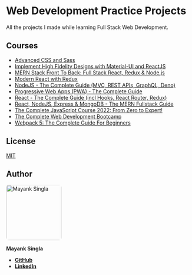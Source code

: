 # Web Development Practice Projects

All the projects I made while learning Full Stack Web Development.

## Courses

-   [Advanced CSS and Sass](https://www.udemy.com/course/advanced-css-and-sass/)
-   [Implement High Fidelity Designs with Material-UI and ReactJS](https://www.udemy.com/course/implement-high-fidelity-designs-with-material-ui-and-reactjs/)
-   [MERN Stack Front To Back: Full Stack React, Redux & Node.js](https://www.udemy.com/course/mern-stack-front-to-back/)
-   [Modern React with Redux](https://www.udemy.com/course/react-redux/)
-   [NodeJS - The Complete Guide (MVC, REST APIs, GraphQL, Deno)](https://www.udemy.com/course/nodejs-the-complete-guide/)
-   [Progressive Web Apps (PWA) - The Complete Guide](https://www.udemy.com/course/progressive-web-app-pwa-the-complete-guide/)
-   [React - The Complete Guide (incl Hooks, React Router, Redux)](https://www.udemy.com/course/react-the-complete-guide-incl-redux/)
-   [React, NodeJS, Express & MongoDB - The MERN Fullstack Guide](https://www.udemy.com/course/react-nodejs-express-mongodb-the-mern-fullstack-guide/)
-   [The Complete JavaScript Course 2022: From Zero to Expert!](https://www.udemy.com/course/the-complete-javascript-course/)
-   [The Complete Web Development Bootcamp](https://www.udemy.com/course/the-complete-web-development-bootcamp/)
-   [Webpack 5: The Complete Guide For Beginners](https://www.udemy.com/course/webpack-from-beginner-to-advanced/)

## License

[MIT](LICENSE)

## Author

<a href="https://github.com/Smile040501">
    <img src="https://avatars.githubusercontent.com/u/62458127?v=4?s=150" width="150px" alt="Mayank Singla" style="border-radius:7px"/>
</a>

**Mayank Singla**

-   [**GitHub**](https://github.com/Smile040501)
-   [**LinkedIn**](https://www.linkedin.com/in/mayank-singla-001pt)
